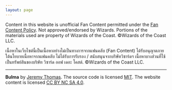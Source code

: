 ```yaml
---
layout: page
---
```


Content in this website is unofficial Fan Content permitted under the [Fan Content Policy](https://company.wizards.com/en/legal/fancontentpolicy). Not approved/endorsed by Wizards. Portions of the materials used are property of Wizards of the Coast. ©Wizards of the Coast LLC.

เนื้อหาในเว็บไซต์นี้เป็นเนื้อหาอย่างไม่เป็นทางการจากแฟนคลับ (Fan Content) ได้รับอนุญาตภายใต้นโยบายเนื้อหาจากแฟนคลับ ไม่ได้รับการรับรอง / สนับสนุนจากบริษัทวิซาร์ดฯ เนื้อหาบางส่วนที่ใช้เป็นทรัพย์สินของบริษัท วิซาร์ด ออฟ เดอะ โคสต์.
©Wizards of the Coast LLC.

---

**Bulma** by [Jeremy Thomas](https://jgthms.com). The source code is licensed
[MIT](http://opensource.org/licenses/mit-license.php). The website content is licensed
[CC BY NC SA 4.0](http://creativecommons.org/licenses/by-nc-sa/4.0/).
